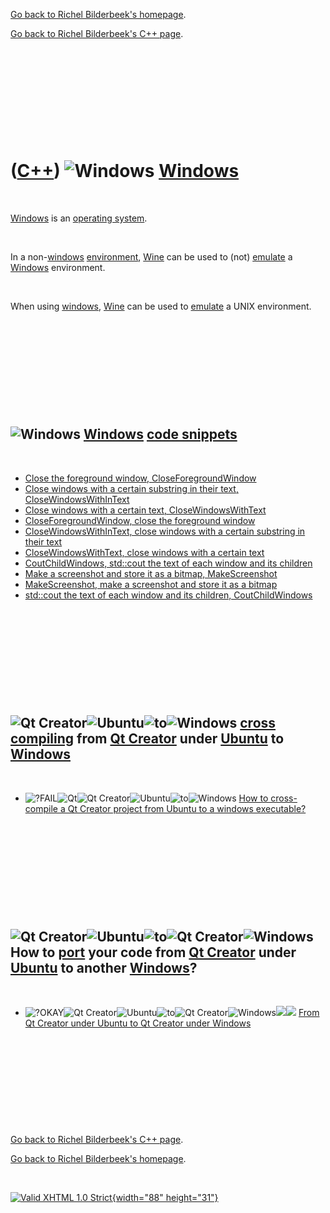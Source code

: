 [Go back to Richel Bilderbeek's homepage](index.htm).

[Go back to Richel Bilderbeek's C++ page](Cpp.htm).

 

 

 

 

 

([C++](Cpp.htm)) ![Windows](PicWindows.png) [Windows](CppWindows.htm)
=====================================================================

 

[Windows](CppWindows.htm) is an [operating system](CppOs.htm).

 

In a non-[windows](CppWindows.htm) [environment](CppOs.htm),
[Wine](CppWine.htm) can be used to (not) [emulate](CppEmulate.htm) a
[Windows](CppWindows.htm) environment.

 

When using [windows](CppWindows.htm), [Wine](CppCygwin.htm) can be used
to [emulate](CppEmulate.htm) a UNIX environment.

 

 

 

 

 

![Windows](PicWindows.png) [Windows](CppWindows.htm) [code snippets](CppCodeSnippets.htm)
-----------------------------------------------------------------------------------------

 

-   [Close the foreground window,
    CloseForegroundWindow](CppCloseForegroundWindow.htm)
-   [Close windows with a certain substring in their text,
    CloseWindowsWithInText](CppCloseWindowsWithInText.htm)
-   [Close windows with a certain text,
    CloseWindowsWithText](CppCloseWindowsWithText.htm)
-   [CloseForegroundWindow, close the foreground
    window](CppCloseForegroundWindow.htm)
-   [CloseWindowsWithInText, close windows with a certain substring in
    their text](CppCloseWindowsWithInText.htm)
-   [CloseWindowsWithText, close windows with a certain
    text](CppCloseWindowsWithText.htm)
-   [CoutChildWindows, std::cout the text of each window and its
    children](CppCoutChildWindows.htm)
-   [Make a screenshot and store it as a bitmap,
    MakeScreenshot](CppMakeScreenshot.htm)
-   [MakeScreenshot, make a screenshot and store it as a
    bitmap](CppMakeScreenshot.htm)
-   [std::cout the text of each window and its children,
    CoutChildWindows](CppCoutChildWindows.htm)

 

 

 

 

 

![Qt Creator](PicQtCreator.png)![Ubuntu](PicUbuntu.png)![to](PicTo.png)![Windows](PicWindows.png) [cross compiling](CppCrossCompile.htm) from [Qt Creator](CppQtCreator.htm) under [Ubuntu](CppUbuntu.htm) to [Windows](CppWindows.htm)
---------------------------------------------------------------------------------------------------------------------------------------------------------------------------------------------------------------------------------------

 

-   ![?FAIL](PicOrange.png)![Qt](PicQt.png)![Qt
    Creator](PicQtCreator.png)![Ubuntu](PicUbuntu.png)![to](PicTo.png)![Windows](PicWindows.png)
    [How to cross-compile a Qt Creator project from Ubuntu to a windows
    executable?](CppQtCrosscompileToWindows.htm)

 

 

 

 

 

![Qt Creator](PicQtCreator.png)![Ubuntu](PicUbuntu.png)![to](PicTo.png)![Qt Creator](PicQtCreator.png)![Windows](PicWindows.png) How to [port](CppPort.htm) your code from [Qt Creator](CppQtCreator.htm) under [Ubuntu](CppUbuntu.htm) to another [Windows](CppWindows.htm)?
-----------------------------------------------------------------------------------------------------------------------------------------------------------------------------------------------------------------------------------------------------------------------------

 

-   ![?OKAY](PicYellow.png)![Qt
    Creator](PicQtCreator.png)![Ubuntu](PicUbuntu.png)![to](PicTo.png)![Qt
    Creator](PicQtCreator.png)![Windows](PicWindows.png)![
    ](PicSpacer.png)![ ](PicSpacer.png) [From Qt Creator under Ubuntu to
    Qt Creator under
    Windows](CppPortQtCreatorUbuntuToQtCreatorWindows.htm)

 

 

 

 

 

[Go back to Richel Bilderbeek's C++ page](Cpp.htm).

[Go back to Richel Bilderbeek's homepage](index.htm).

 

[![Valid XHTML 1.0 Strict](valid-xhtml10.png){width="88"
height="31"}](http://validator.w3.org/check?uri=referer)
